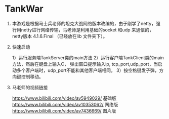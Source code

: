 # TankWar

1. 本游戏是根据马士兵老师的坦克大战网络版本改编的，由于刚学了netty，强行用netty进行网络传输，马老师是利用基础的socket 和udp 来通信的，netty版本 4.1.6.Final （已经放在lib 文件夹下）。

2. 快速启动

      1）运行服务端TankServer类的main方法
      2）运行客户端TankClient类的main方法，然后在键盘上输入C， 弹出窗口提示输入ip, tcp_port,udp_port，当启动多个客户端时，udp_port不能和其他客户端相同。
      3）按空格键发子弹，方向键控制移动。



3. 马老师的视频链接    

     https://www.bilibili.com/video/av5949029/  基础版
     https://www.bilibili.com/video/av10353062/  网络版
    https://www.bilibili.com/video/av7436669/    图片版

